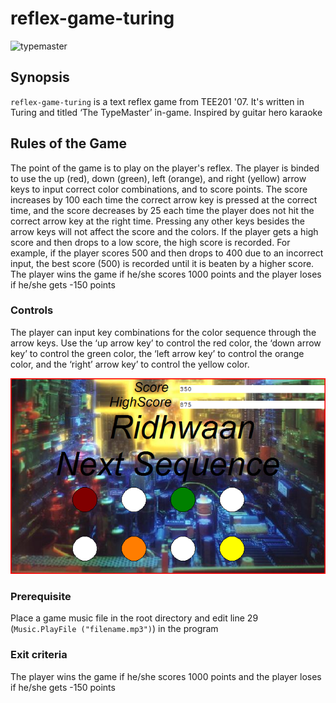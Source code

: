 # reflex-game-turing

![typemaster](https://github.com/ridhwaans/typemaster/raw/master/images/typemaster.png)

## Synopsis

`reflex-game-turing` is a text reflex game from TEE201 '07. It's written in Turing and titled ‘The TypeMaster’ in-game. Inspired by guitar hero karaoke

## Rules of the Game

The point of the game is to play on the player's reflex. The player is binded to use the up (red), down (green), left (orange), and right (yellow) arrow keys to input correct color combinations, and to score points.  The score increases by 100 each time the correct arrow key is pressed at the correct time, and the score decreases by 25 each time the player does not hit the correct arrow key at the right time. Pressing any other keys besides the arrow keys will not affect the score and the colors. If the player gets a high score and then drops to a low score, the high score is recorded. For example, if the player scores 500 and then drops to 400 due to an incorrect input, the best score (500) is recorded until it is beaten by a higher score. The player wins the game if he/she scores 1000 points and the player loses if he/she gets -150 points

### Controls

The player can input key combinations for the color sequence through the arrow keys. Use the ‘up arrow key’ to control the red color, the ‘down arrow key’ to control the green color, the ‘left arrow key’ to control the orange color, and the ‘right’ arrow key’ to control the yellow color.

![led_sequence](https://github.com/ridhwaans/reflex-game-turing/raw/master/images/led_sequence.png)

### Prerequisite
Place a game music file in the root directory and edit line 29 (`Music.PlayFile ("filename.mp3")`) in the program 


### Exit criteria
The player wins the game if he/she scores 1000 points and the player loses if he/she gets -150 points
